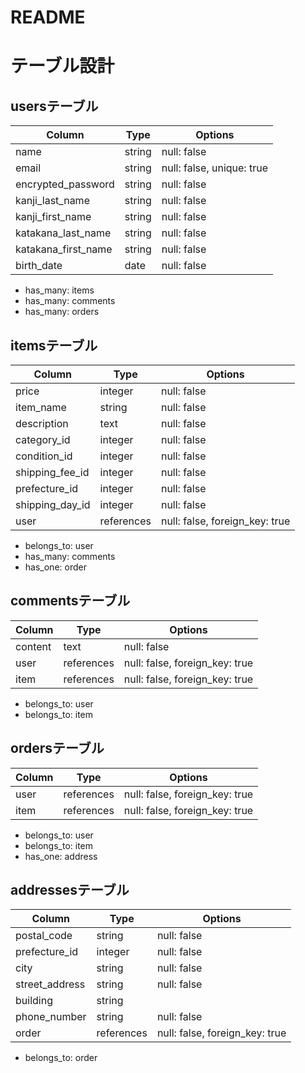 # README

# テーブル設計

## usersテーブル
| Column              | Type   | Options                   |
| ------------------- | ------ | ------------------------- |
| name                | string | null: false               |
| email               | string | null: false, unique: true |
| encrypted_password  | string | null: false               |
| kanji_last_name     | string | null: false               |
| kanji_first_name    | string | null: false               |
| katakana_last_name  | string | null: false               |
| katakana_first_name | string | null: false               |
| birth_date          | date   | null: false               |

- has_many: items
- has_many: comments
- has_many: orders

## itemsテーブル
| Column          | Type       | Options                        |
| --------------- | ---------- | ------------------------------ |
| price           | integer    | null: false                    |
| item_name       | string     | null: false                    |
| description     | text       | null: false                    |
| category_id     | integer    | null: false                    |
| condition_id    | integer    | null: false                    |
| shipping_fee_id | integer    | null: false                    |
| prefecture_id   | integer    | null: false                    |
| shipping_day_id | integer    | null: false                    |
| user            | references | null: false, foreign_key: true |

- belongs_to: user
- has_many: comments
- has_one: order

## commentsテーブル
| Column  | Type       | Options                        |
| ------- | ---------- | ------------------------------ |
| content | text       | null: false                    |
| user    | references | null: false, foreign_key: true |
| item    | references | null: false, foreign_key: true |

- belongs_to: user
- belongs_to: item

## ordersテーブル
| Column  | Type       | Options                        |
| ------- | ---------- | ------------------------------ |
| user    | references | null: false, foreign_key: true |
| item    | references | null: false, foreign_key: true |

- belongs_to: user
- belongs_to: item
- has_one: address

## addressesテーブル
| Column         | Type       | Options                        |
| -------------- | ---------- | ------------------------------ |
| postal_code    | string     | null: false                    |
| prefecture_id  | integer    | null: false                    |
| city           | string     | null: false                    |
| street_address | string     | null: false                    |
| building       | string     |                                |
| phone_number   | string     | null: false                    |
| order          | references | null: false, foreign_key: true |

- belongs_to: order